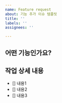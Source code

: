 ```yaml
---
name: Feature request
about: 기능 추가 이슈 템플릿
title: ''
labels: ''
assignees: ''

---
```


## 어떤 기능인가요?
> 

## 작업 상세 내용
- [] 내용1
- [] 내용2
- [] 내용3
